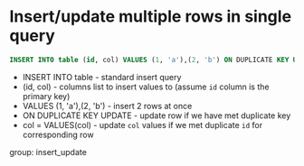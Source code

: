 # Insert/update multiple rows in single query

```sql
INSERT INTO table (id, col) VALUES (1, 'a'),(2, 'b') ON DUPLICATE KEY UPDATE col = VALUES(col);
```

- INSERT INTO table - standard insert query
- (id, col) - columns list to insert values to (assume ```id``` column is the primary key)
- VALUES (1, 'a'),(2, 'b') - insert 2 rows at once
- ON DUPLICATE KEY UPDATE - update row if we have met duplicate key
- col = VALUES(col) - update ```col``` values if we met duplicate ```id``` for corresponding row

group: insert_update
